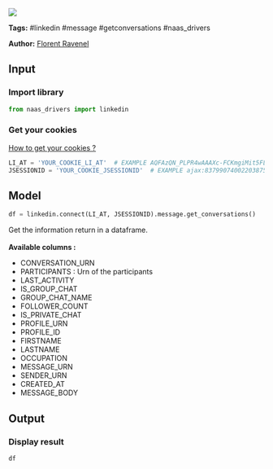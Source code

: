 <a href="https://app.naas.ai/user-redirect/naas/downloader?url=https://raw.githubusercontent.com/jupyter-naas/awesome-notebooks/master/LinkedIn/LinkedIn_Get_conversations.ipynb" target="_parent"><img src="https://naasai-public.s3.eu-west-3.amazonaws.com/open_in_naas.svg"/></a>

**Tags:** #linkedin #message #getconversations #naas_drivers

**Author:** [Florent Ravenel](https://www.linkedin.com/in/florent-ravenel/)

## Input

### Import library


```python
from naas_drivers import linkedin
```

### Get your cookies
<a href='https://www.notion.so/LinkedIn-driver-Get-your-cookies-d20a8e7e508e42af8a5b52e33f3dba75'>How to get your cookies ?</a>


```python
LI_AT = 'YOUR_COOKIE_LI_AT'  # EXAMPLE AQFAzQN_PLPR4wAAAXc-FCKmgiMit5FLdY1af3-2
JSESSIONID = 'YOUR_COOKIE_JSESSIONID'  # EXAMPLE ajax:8379907400220387585
```

## Model


```python
df = linkedin.connect(LI_AT, JSESSIONID).message.get_conversations()
```

Get the information return in a dataframe.<br><br>
**Available columns :**
- CONVERSATION_URN
- PARTICIPANTS : Urn of the participants
- LAST_ACTIVITY
- IS_GROUP_CHAT
- GROUP_CHAT_NAME
- FOLLOWER_COUNT
- IS_PRIVATE_CHAT
- PROFILE_URN
- PROFILE_ID
- FIRSTNAME
- LASTNAME
- OCCUPATION
- MESSAGE_URN
- SENDER_URN
- CREATED_AT
- MESSAGE_BODY

## Output

### Display result


```python
df
```
